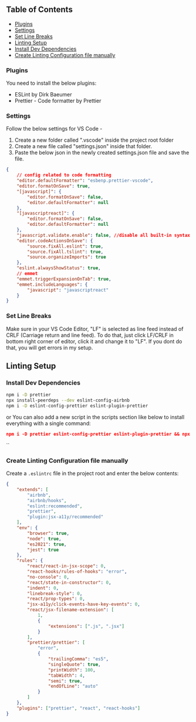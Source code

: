 ## Table of Contents

-   [Plugins](#plugins)
-   [Settings](#settings)
-   [Set Line Breaks](#set-line-breaks)
-   [Linting Setup](#linting-setup)
-   [Install Dev Dependencies](#install-dev-dependencies)
-   [Create Linting Configuration file manually](#create-linting-configuration-file-manually)

### Plugins

You need to install the below plugins:

-   ESLint by Dirk Baeumer
-   Prettier - Code formatter by Prettier

### Settings

Follow the below settings for VS Code -

1. Create a new folder called ".vscode" inside the project root folder
2. Create a new file called "settings.json" inside that folder.
3. Paste the below json in the newly created settings.json file and save the file.

```json
{
    // config related to code formatting
    "editor.defaultFormatter": "esbenp.prettier-vscode",
    "editor.formatOnSave": true,
    "[javascript]": {
        "editor.formatOnSave": false,
        "editor.defaultFormatter": null
    },
    "[javascriptreact]": {
        "editor.formatOnSave": false,
        "editor.defaultFormatter": null
    },
    "javascript.validate.enable": false, //disable all built-in syntax checking
    "editor.codeActionsOnSave": {
        "source.fixAll.eslint": true,
        "source.fixAll.tslint": true,
        "source.organizeImports": true
    },
    "eslint.alwaysShowStatus": true,
    // emmet
    "emmet.triggerExpansionOnTab": true,
    "emmet.includeLanguages": {
        "javascript": "javascriptreact"
    }
}
```

### Set Line Breaks

Make sure in your VS Code Editor, "LF" is selected as line feed instead of CRLF (Carriage return and line feed). To do that, just click LF/CRLF in bottom right corner of editor, click it and change it to "LF". If you dont do that, you will get errors in my setup.

## Linting Setup

### Install Dev Dependencies

```sh
npm i -D prettier
npx install-peerdeps --dev eslint-config-airbnb
npm i -D eslint-config-prettier eslint-plugin-prettier
```

or You can also add a new script in the scripts section like below to install everything with a single command:

```json
npm i -D prettier eslint-config-prettier eslint-plugin-prettier && npx install-peerdeps --dev eslint-config-airbnb
```

``

### Create Linting Configuration file manually

Create a `.eslintrc` file in the project root and enter the below contents:

```json
{
    "extends": [
        "airbnb",
        "airbnb/hooks",
        "eslint:recommended",
        "prettier",
        "plugin:jsx-a11y/recommended"
    ],
    "env": {
        "browser": true,
        "node": true,
        "es2021": true,
        "jest": true
    },
    "rules": {
        "react/react-in-jsx-scope": 0,
        "react-hooks/rules-of-hooks": "error",
        "no-console": 0,
        "react/state-in-constructor": 0,
        "indent": 0,
        "linebreak-style": 0,
        "react/prop-types": 0,
        "jsx-a11y/click-events-have-key-events": 0,
        "react/jsx-filename-extension": [
            1,
            {
                "extensions": [".js", ".jsx"]
            }
        ],
        "prettier/prettier": [
            "error",
            {
                "trailingComma": "es5",
                "singleQuote": true,
                "printWidth": 100,
                "tabWidth": 4,
                "semi": true,
                "endOfLine": "auto"
            }
        ]
    },
    "plugins": ["prettier", "react", "react-hooks"]
}
```

